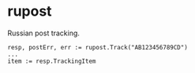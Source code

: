 # rupost
Russian post tracking.

```golang
resp, postErr, err := rupost.Track("AB123456789CD")
...
item := resp.TrackingItem
```